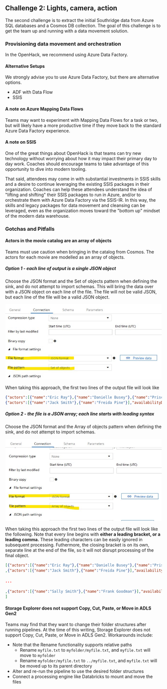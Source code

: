 ## Challenge 2: Lights, camera, action

The second challenge is to extract the initial Southridge data
from Azure SQL databases and a Cosmos DB collection.
The goal of this challenge is to get the team up and running with a data movement solution.

### Provisioning data movement and orchestration

In the OpenHack, we recommend using Azure Data Factory.

#### Alternative Setups

We strongly advise you to use Azure Data Factory, but there are alternative
options.

- ADF with Data Flow
- SSIS

#### A note on Azure Mapping Data Flows

Teams may want to experiment with Mapping Data Flows for a task or two,
but will likely have a more productive time if they move back to
the standard Azure Data Factory experience.

#### A note on SSIS

One of the great things about OpenHack is that teams can
try new technology without worrying about how it may impact
their primary day to day work. Coaches should encourage teams
to take advantage of this opportunity to dive into modern tooling.

That said, attendees may come in with substantial investments in
SSIS skills and a desire to continue leveraging the existing SSIS packages
in their organization. Coaches can help these attendees understand the idea
of "lifting and shifting" their SSIS packages to run in Azure, and/or
to orchestrate them with Azure Data Factory via the SSIS-IR.
In this way, the skills and legacy packages for data movement and cleansing
can be leveraged, even as the organization moves toward the "bottom up"
mindset of the modern data warehouse.

### Gotchas and Pitfalls

#### Actors in the movie catalog are an array of objects

Teams must use caution when bringing in the catalog from Cosmos.
The actors for each movie are modelled as an array of objects.

##### Option 1 - each line of output is a single JSON object

Choose the JSON format and the Set of objects pattern when defining the sink,
and do not attempt to import schemas.
This will bring the data over with a JSON object on each line of the file.
The file will not be valid JSON, but each line of the file will be a valid JSON object.

![Specifying a JSON set of objects for the ADLS Gen2 JSON sink](./images/adf-adls-sink-json-objects.jpg)

When taking this approach, the first two lines of the output file will look like

```json
{"actors":[{"name":"Eric Ray"},{"name":"Danielle Busey"},{"name":"Priscilla Wayne"}],"availabilityDate":"2017-03-14 00:00:00","genre":"Science Fiction","rating":"PG-13","releaseYear":1935,"runtime":162,"streamingAvailabilityDate":"2017-06-06 00:00:00","tier":1,"title":"Happy Theater","id":"9248bacc-4d5c-4758-a250-4002bd645482","_rid":"J4ZPAL+ZaKMBAAAAAAAAAA==","_self":"dbs/J4ZPAA==/colls/J4ZPAL+ZaKM=/docs/J4ZPAL+ZaKMBAAAAAAAAAA==/","_etag":"\"0a0037f2-0000-0100-0000-5ca3aa870000\"","_attachments":"attachments/","_ts":1554229895}
{"actors":[{"name":"Jack Smith"},{"name":"Freida Pine"}],"availabilityDate":"2017-01-31 00:00:00","genre":"Romance","rating":"R","releaseYear":1965,"runtime":100,"streamingAvailabilityDate":"2017-03-28 00:00:00","tier":2,"title":"The Theater of Adventure","id":"10adb54b-ac9c-4a8b-a921-f9bd8ecb3988","_rid":"J4ZPAL+ZaKMCAAAAAAAAAA==","_self":"dbs/J4ZPAA==/colls/J4ZPAL+ZaKM=/docs/J4ZPAL+ZaKMCAAAAAAAAAA==/","_etag":"\"0a0039f2-0000-0100-0000-5ca3aa870000\"","_attachments":"attachments/","_ts":1554229895}
```

##### Option 2 - the file is a JSON array; each line starts with leading syntax

Choose the JSON format and the Array of objects pattern when defining the sink,
and do not attempt to import schemas.

![Specifying a JSON array of objects for the ADLS Gen2 JSON sink](./images/adf-adls-sink-json-array.jpg)

When taking this approach the first two lines of the output file will look like the following.
Note that every line begins with **either a leading bracket, or a leading comma.**
These leading characters can be easily ignored in subsequent processing.
Futhermore, the closing bracket is on its own, separate line at the end of the file,
so it will not disrupt processing of the final object.

```json
[{"actors":[{"name":"Eric Ray"},{"name":"Danielle Busey"},{"name":"Priscilla Wayne"}],"availabilityDate":"2017-03-14 00:00:00","genre":"Science Fiction","rating":"PG-13","releaseYear":1935,"runtime":162,"streamingAvailabilityDate":"2017-06-06 00:00:00","tier":1,"title":"Happy Theater","id":"9248bacc-4d5c-4758-a250-4002bd645482","_rid":"J4ZPAL+ZaKMBAAAAAAAAAA==","_self":"dbs/J4ZPAA==/colls/J4ZPAL+ZaKM=/docs/J4ZPAL+ZaKMBAAAAAAAAAA==/","_etag":"\"0a0037f2-0000-0100-0000-5ca3aa870000\"","_attachments":"attachments/","_ts":1554229895}
,{"actors":[{"name":"Jack Smith"},{"name":"Freida Pine"}],"availabilityDate":"2017-01-31 00:00:00","genre":"Romance","rating":"R","releaseYear":1965,"runtime":100,"streamingAvailabilityDate":"2017-03-28 00:00:00","tier":2,"title":"The Theater of Adventure","id":"10adb54b-ac9c-4a8b-a921-f9bd8ecb3988","_rid":"J4ZPAL+ZaKMCAAAAAAAAAA==","_self":"dbs/J4ZPAA==/colls/J4ZPAL+ZaKM=/docs/J4ZPAL+ZaKMCAAAAAAAAAA==/","_etag":"\"0a0039f2-0000-0100-0000-5ca3aa870000\"","_attachments":"attachments/","_ts":1554229895}

...

,{"actors":[{"name":"Sally Smith"},{"name":"Frank Goodman"}],"availabilityDate":"2017-01-03 00:00:00","genre":"Science Fiction","rating":"PG-13","releaseYear":1999,"runtime":146,"streamingAvailabilityDate":"2017-02-28 00:00:00","tier":2,"title":"The Western Brick","id":"9ec5e5cb-cb62-4ea0-bb37-c0591b5d3d6a","_rid":"J4ZPAL+ZaKMXBAAAAAAAAA==","_self":"dbs/J4ZPAA==/colls/J4ZPAL+ZaKM=/docs/J4ZPAL+ZaKMXBAAAAAAAAA==/","_etag":"\"0a00c3fa-0000-0100-0000-5ca3aae90000\"","_attachments":"attachments/","_ts":1554229993}
]
```

#### Storage Explorer does not support Copy, Cut, Paste, or Move in ADLS Gen2

Teams may find that they want to change their folder structures after running pipelines.
At the time of this writing, Storage Explorer does not support Copy, Cut, Paste, or Move
in ADLS Gen2. Workarounds include:

- Note that the Rename functionality supports relative paths
    - Rename `myfile.txt` to `myfolder/myfile.txt`,
    and `myfile.txt` will move to `myfolder`
    - Rename `myfolder/myfile.txt` to `../myfile.txt`,
    and `myfile.txt` will be moved up to its parent directory
- Alter and re-run the pipeline to use the desired folder structures
- Connect a processing engine like Databricks to mount and move the files
